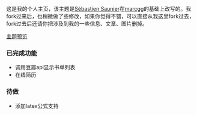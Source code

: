 这是我的个人主页，该主题是[Sébastien Saunier](https://raw.github.com/ssaunier/ssaunier.github.io/)在[marcgg](http://marcgg.com/)的基础上改写的。我fork过来后，也稍微做了些修改，如果你觉得不错，可以直接从我这里fork过去，fork过去后还请你把涉及到我的一些信息、文章、图片删掉。

[主题预览](http://yongyuan.name/)

### 已完成功能

- 调用豆瓣api显示书单列表
- 在线简历


### 待做

- 添加latex公式支持
